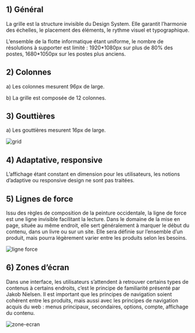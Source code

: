 ## 1) Général

La grille est la structure invisible du Design System. Elle garantit l’harmonie des échelles, le placement des éléments, le rythme visuel et typographique.

L’ensemble de la flotte informatique étant uniforme, le nombre de résolutions à supporter est limité : 1920\*1080px sur plus de 80% des postes, 1680\*1050px sur les postes plus anciens.

## 2) Colonnes

a) Les colonnes mesurent 96px de large.

b) La grille est composée de 12 colonnes.

## 3) Gouttières

a) Les gouttières mesurent 16px de large.

<p><img src="../../assets/images/grid/grid.svg" alt="grid" class="tk-markdown__img-fullscreen" /></p>

## 4) Adaptative, responsive

L’affichage étant constant en dimension pour les utilisateurs, les notions d’adaptive ou responsive design ne sont pas traitées.

## 5) Lignes de force

Issu des règles de composition de la peinture occidentale, la ligne de force est une ligne invisible facilitant la lecture. Dans le domaine de la mise en page, située au même endroit, elle sert généralement à marquer le début du contenu, dans un livre ou sur un site. Elle sera définie sur l’ensemble d’un produit, mais pourra légèrement varier entre les produits selon les besoins.

<p><img src="../../assets/images/grid/ligne-force.jpg" alt="ligne force" class="tk-markdown__img-fullscreen" /></p>

## 6) Zones d’écran

Dans une interface, les utilisateurs s’attendent à retrouver certains types de contenus à certains endroits, c’est le principe de familiarité présenté par Jakob Nielsen. Il est important que les principes de navigation soient cohérent entre les produits, mais aussi avec les principes de navigation acquis du web&nbsp;: menus principaux, secondaires, options, compte, affichage du contenu.

<p><img src="../../assets/images/grid/zone-ecran.jpg" alt="zone-ecran" class="tk-markdown__img-fullscreen" /></p>
